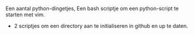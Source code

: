 Een aantal python-dingetjes,
Een bash scriptje om een python-script te starten met vim.
+ 2 scriptjes om een directory aan te initialiseren in github en up te daten.
